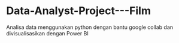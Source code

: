 # Data-Analyst-Project---Film
Analisa data menggunakan python dengan bantu google collab dan divisualisasikan dengan Power BI
